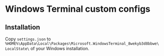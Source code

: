 # Windows Terminal custom configs


## Installation ##

Copy `settings.json`  to `%HOME%\AppData\Local\Packages\Microsoft.WindowsTerminal_8wekyb3d8bbwe\LocalState\`  of your Windows installation.
